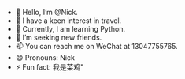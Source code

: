 - 👋 Hello, I’m @Nick.
- 👀 I have a keen interest in travel.
- 🌱 Currently, I am learning Python.
- 💞️ I’m seeking new friends.
- 📫 You can reach me on WeChat at 13047755765.
- 😄 Pronouns: Nick
- ⚡ Fun fact: 我是菜鸡"

<!---
Nick-Happy/Nick-Happy is a ✨ special ✨ repository because its `README.md` (this file) appears on your GitHub profile.
You can click the Preview link to take a look at your changes.
--->
